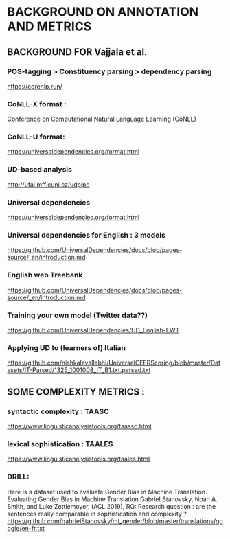 # BACKGROUND ON ANNOTATION AND METRICS


## BACKGROUND FOR Vajjala et al.



### POS-tagging > Constituency parsing > dependency parsing
<https://corenlp.run/>

### CoNLL-X format : 
Conference on Computational Natural Language Learning (CoNLL)

### CoNLL-U format: 
<https://universaldependencies.org/format.html>

### UD-based analysis
<http://ufal.mff.cuni.cz/udpipe>

### Universal dependencies 
<https://universaldependencies.org/format.html>

### Universal dependencies for English : 3 models
<https://github.com/UniversalDependencies/docs/blob/pages-source/_en/introduction.md>

### English web Treebank
<https://github.com/UniversalDependencies/docs/blob/pages-source/_en/introduction.md>

### Training your own model (Twitter data??)
<https://github.com/UniversalDependencies/UD_English-EWT>

### Applying UD to (learners of) Italian 
<https://github.com/nishkalavallabhi/UniversalCEFRScoring/blob/master/Datasets/IT-Parsed/1325_1001008_IT_B1.txt.parsed.txt>


## SOME COMPLEXITY METRICS :


### syntactic complexity : TAASC
<https://www.linguisticanalysistools.org/taassc.html>

### lexical sophistication : TAALES
<https://www.linguisticanalysistools.org/taales.html>

### DRILL: 
Here is a dataset used to evaluate Gender Bias in Machine Translation.
Evaluating Gender Bias in Machine Translation Gabriel Stanovsky, Noah A. Smith, and Luke Zettlemoyer, (ACL 2019), 
RQ: Research question : are the sentences really comparable in sophistication and complexity ?
<https://github.com/gabrielStanovsky/mt_gender/blob/master/translations/google/en-fr.txt>







